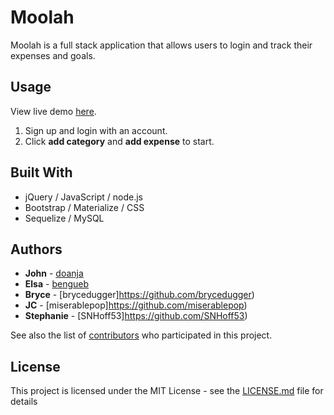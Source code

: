 # Moolah

Moolah is a full stack application that allows users to login and track their expenses and goals.

## Usage

View live demo [here]().

1. Sign up and login with an account.
2. Click **add category** and **add expense** to start.

## Built With

- jQuery / JavaScript / node.js
- Bootstrap / Materialize / CSS
- Sequelize / MySQL

## Authors

- **John** - [doanja](https://github.com/doanja)
- **Elsa** - [bengueb](https://github.com/bengueb)
- **Bryce** - [brycedugger]https://github.com/brycedugger)
- **JC** - [miserablepop]https://github.com/miserablepop)
- **Stephanie** - [SNHoff53]https://github.com/SNHoff53)

See also the list of [contributors](https://github.com/doanja/project-2/graphs/contributors?from=2019-12-01&to=2019-12-17&type=a) who participated in this project.

## License

This project is licensed under the MIT License - see the [LICENSE.md](https://github.com/doanja/project-2/blob/master/LICENSE) file for details
